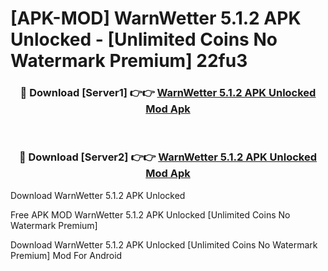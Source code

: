 # [APK-MOD] WarnWetter 5.1.2 APK Unlocked - [Unlimited Coins No Watermark Premium] 22fu3



<div align="center">
<h3>🔴 Download [Server1] 👉👉 <a href="https://momento.my/?title=WarnWetter_5.1.2_APK_Unlocked">WarnWetter 5.1.2 APK Unlocked Mod Apk</a></h3><br>

<h3>🔴 Download [Server2] 👉👉 <a href="https://momento.my/?title=WarnWetter_5.1.2_APK_Unlocked">WarnWetter 5.1.2 APK Unlocked Mod Apk</a></h3>
</div>



Download WarnWetter 5.1.2 APK Unlocked 

Free APK MOD WarnWetter 5.1.2 APK Unlocked [Unlimited Coins No Watermark Premium]

Download WarnWetter 5.1.2 APK Unlocked [Unlimited Coins No Watermark Premium] Mod For Android

